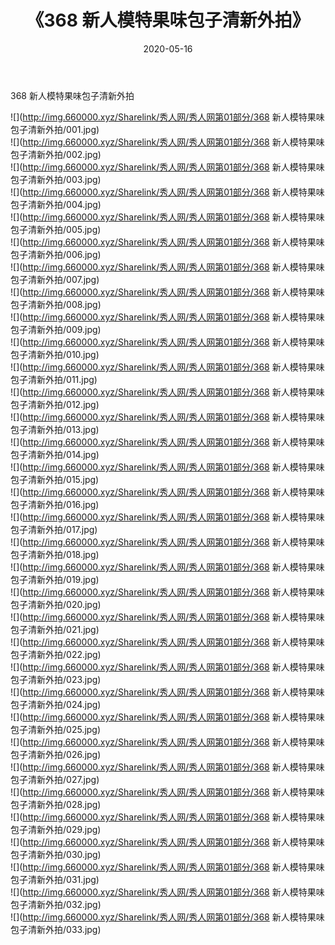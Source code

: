 ﻿---
layout: post
title:  《368 新人模特果味包子清新外拍》
date:   2020-05-16
img: http://img.660000.xyz/Sharelink/秀人网/秀人网第01部分/368 新人模特果味包子清新外拍/000.jpg
categories: [美女, 清纯, 唯美]
---

368 新人模特果味包子清新外拍

  ![](http://img.660000.xyz/Sharelink/秀人网/秀人网第01部分/368 新人模特果味包子清新外拍/001.jpg) <br> ![](http://img.660000.xyz/Sharelink/秀人网/秀人网第01部分/368 新人模特果味包子清新外拍/002.jpg) <br> ![](http://img.660000.xyz/Sharelink/秀人网/秀人网第01部分/368 新人模特果味包子清新外拍/003.jpg) <br> ![](http://img.660000.xyz/Sharelink/秀人网/秀人网第01部分/368 新人模特果味包子清新外拍/004.jpg) <br> ![](http://img.660000.xyz/Sharelink/秀人网/秀人网第01部分/368 新人模特果味包子清新外拍/005.jpg) <br> ![](http://img.660000.xyz/Sharelink/秀人网/秀人网第01部分/368 新人模特果味包子清新外拍/006.jpg) <br> ![](http://img.660000.xyz/Sharelink/秀人网/秀人网第01部分/368 新人模特果味包子清新外拍/007.jpg) <br> ![](http://img.660000.xyz/Sharelink/秀人网/秀人网第01部分/368 新人模特果味包子清新外拍/008.jpg) <br> ![](http://img.660000.xyz/Sharelink/秀人网/秀人网第01部分/368 新人模特果味包子清新外拍/009.jpg) <br> ![](http://img.660000.xyz/Sharelink/秀人网/秀人网第01部分/368 新人模特果味包子清新外拍/010.jpg) <br> ![](http://img.660000.xyz/Sharelink/秀人网/秀人网第01部分/368 新人模特果味包子清新外拍/011.jpg) <br> ![](http://img.660000.xyz/Sharelink/秀人网/秀人网第01部分/368 新人模特果味包子清新外拍/012.jpg) <br> ![](http://img.660000.xyz/Sharelink/秀人网/秀人网第01部分/368 新人模特果味包子清新外拍/013.jpg) <br> ![](http://img.660000.xyz/Sharelink/秀人网/秀人网第01部分/368 新人模特果味包子清新外拍/014.jpg) <br> ![](http://img.660000.xyz/Sharelink/秀人网/秀人网第01部分/368 新人模特果味包子清新外拍/015.jpg) <br> ![](http://img.660000.xyz/Sharelink/秀人网/秀人网第01部分/368 新人模特果味包子清新外拍/016.jpg) <br> ![](http://img.660000.xyz/Sharelink/秀人网/秀人网第01部分/368 新人模特果味包子清新外拍/017.jpg) <br> ![](http://img.660000.xyz/Sharelink/秀人网/秀人网第01部分/368 新人模特果味包子清新外拍/018.jpg) <br> ![](http://img.660000.xyz/Sharelink/秀人网/秀人网第01部分/368 新人模特果味包子清新外拍/019.jpg) <br> ![](http://img.660000.xyz/Sharelink/秀人网/秀人网第01部分/368 新人模特果味包子清新外拍/020.jpg) <br> ![](http://img.660000.xyz/Sharelink/秀人网/秀人网第01部分/368 新人模特果味包子清新外拍/021.jpg) <br> ![](http://img.660000.xyz/Sharelink/秀人网/秀人网第01部分/368 新人模特果味包子清新外拍/022.jpg) <br> ![](http://img.660000.xyz/Sharelink/秀人网/秀人网第01部分/368 新人模特果味包子清新外拍/023.jpg) <br> ![](http://img.660000.xyz/Sharelink/秀人网/秀人网第01部分/368 新人模特果味包子清新外拍/024.jpg) <br> ![](http://img.660000.xyz/Sharelink/秀人网/秀人网第01部分/368 新人模特果味包子清新外拍/025.jpg) <br> ![](http://img.660000.xyz/Sharelink/秀人网/秀人网第01部分/368 新人模特果味包子清新外拍/026.jpg) <br> ![](http://img.660000.xyz/Sharelink/秀人网/秀人网第01部分/368 新人模特果味包子清新外拍/027.jpg) <br> ![](http://img.660000.xyz/Sharelink/秀人网/秀人网第01部分/368 新人模特果味包子清新外拍/028.jpg) <br> ![](http://img.660000.xyz/Sharelink/秀人网/秀人网第01部分/368 新人模特果味包子清新外拍/029.jpg) <br> ![](http://img.660000.xyz/Sharelink/秀人网/秀人网第01部分/368 新人模特果味包子清新外拍/030.jpg) <br> ![](http://img.660000.xyz/Sharelink/秀人网/秀人网第01部分/368 新人模特果味包子清新外拍/031.jpg) <br> ![](http://img.660000.xyz/Sharelink/秀人网/秀人网第01部分/368 新人模特果味包子清新外拍/032.jpg) <br> ![](http://img.660000.xyz/Sharelink/秀人网/秀人网第01部分/368 新人模特果味包子清新外拍/033.jpg) <br>
